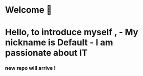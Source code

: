 <h1>  Welcome 👋<h1>
Hello, to introduce myself , 
- My nickname is Default
- I am passionate about IT

### new repo will arrive ! 
